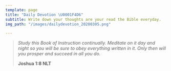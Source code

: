 ```yaml
---
template: page
title: "Daily Devotion \U0001F4D6"
subtitle: Write down your thoughts are your read the Bible everyday.
img_path: "/images/dailydevotion_20200305.png"

---
```

> _Study this Book of Instruction continually. Meditate on it day and night so you will be sure to obey everything written in it. Only then will you prosper and succeed in all you do._
>
> **Joshua 1:8 NLT**